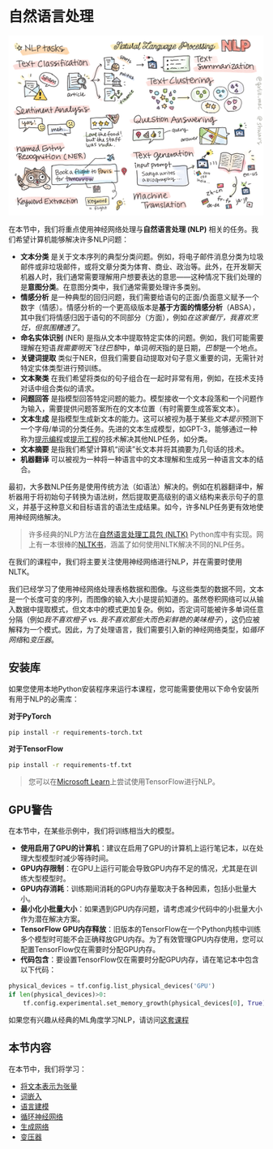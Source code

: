 # 自然语言处理

![NLP任务总结](../sketchnotes/ai-nlp.png)

在本节中，我们将重点使用神经网络处理与**自然语言处理 (NLP)** 相关的任务。我们希望计算机能够解决许多NLP问题：

* **文本分类** 是关于文本序列的典型分类问题。例如，将电子邮件消息分类为垃圾邮件或非垃圾邮件，或将文章分类为体育、商业、政治等。此外，在开发聊天机器人时，我们通常需要理解用户想要表达的意思——这种情况下我们处理的是**意图分类**。在意图分类中，我们通常需要处理许多类别。
* **情感分析** 是一种典型的回归问题，我们需要给语句的正面/负面意义赋予一个数字（情感）。情感分析的一个更高级版本是**基于方面的情感分析**（ABSA），其中我们将情感归因于语句的不同部分（方面），例如*在这家餐厅，我喜欢烹饪，但氛围糟透了*。
* **命名实体识别** (NER) 是指从文本中提取特定实体的问题。例如，我们可能需要理解在短语*我需要明天飞往巴黎*中，单词*明天*指的是日期，*巴黎*是一个地点。
* **关键词提取** 类似于NER，但我们需要自动提取对句子意义重要的词，无需针对特定实体类型进行预训练。
* **文本聚类** 在我们希望将类似的句子组合在一起时非常有用，例如，在技术支持对话中组合类似的请求。
* **问题回答** 是指模型回答特定问题的能力。模型接收一个文本段落和一个问题作为输入，需要提供问题答案所在的文本位置（有时需要生成答案文本）。
* **文本生成** 是指模型生成新文本的能力。这可以被视为基于某些*文本提示*预测下一个字母/单词的分类任务。先进的文本生成模型，如GPT-3，能够通过一种称为[提示编程](https://towardsdatascience.com/software-3-0-how-prompting-will-change-the-rules-of-the-game-a982fbfe1e0)或[提示工程](https://medium.com/swlh/openai-gpt-3-and-prompt-engineering-dcdc2c5fcd29)的技术解决其他NLP任务，如分类。
* **文本摘要** 是指我们希望计算机“阅读”长文本并将其摘要为几句话的技术。
* **机器翻译** 可以被视为一种将一种语言中的文本理解和生成另一种语言文本的结合。

最初，大多数NLP任务是使用传统方法（如语法）解决的。例如在机器翻译中，解析器用于将初始句子转换为语法树，然后提取更高级别的语义结构来表示句子的意义，并基于这种意义和目标语言的语法生成结果。如今，许多NLP任务更有效地使用神经网络解决。

> 许多经典的NLP方法在[自然语言处理工具包 (NLTK)](https://www.nltk.org) Python库中有实现。网上有一本很棒的[NLTK书](https://www.nltk.org/book/)，涵盖了如何使用NLTK解决不同的NLP任务。

在我们的课程中，我们将主要关注使用神经网络进行NLP，并在需要时使用NLTK。

我们已经学习了使用神经网络处理表格数据和图像。与这些类型的数据不同，文本是一个长度可变的序列，而图像的输入大小是提前知道的。虽然卷积网络可以从输入数据中提取模式，但文本中的模式更加复杂。例如，否定词可能被许多单词任意分隔（例如*我不喜欢橙子* vs. *我不喜欢那些大而色彩鲜艳的美味橙子*），这仍应被解释为一个模式。因此，为了处理语言，我们需要引入新的神经网络类型，如*循环网络*和*变压器*。

## 安装库

如果您使用本地Python安装程序来运行本课程，您可能需要使用以下命令安装所有用于NLP的必需库：

**对于PyTorch**
```bash
pip install -r requirements-torch.txt
```
**对于TensorFlow**
```bash
pip install -r requirements-tf.txt
```

> 您可以在[Microsoft Learn](https://docs.microsoft.com/learn/modules/intro-natural-language-processing-tensorflow/?WT.mc_id=academic-77998-cacaste)上尝试使用TensorFlow进行NLP。

## GPU警告

在本节中，在某些示例中，我们将训练相当大的模型。
* **使用启用了GPU的计算机**：建议在启用了GPU的计算机上运行笔记本，以在处理大型模型时减少等待时间。
* **GPU内存限制**：在GPU上运行可能会导致GPU内存不足的情况，尤其是在训练大型模型时。
* **GPU内存消耗**：训练期间消耗的GPU内存量取决于各种因素，包括小批量大小。
* **最小化小批量大小**：如果遇到GPU内存问题，请考虑减少代码中的小批量大小作为潜在解决方案。
* **TensorFlow GPU内存释放**：旧版本的TensorFlow在一个Python内核中训练多个模型时可能不会正确释放GPU内存。为了有效管理GPU内存使用，您可以配置TensorFlow仅在需要时分配GPU内存。
* **代码包含**：要设置TensorFlow仅在需要时分配GPU内存，请在笔记本中包含以下代码：

```python
physical_devices = tf.config.list_physical_devices('GPU') 
if len(physical_devices)>0:
    tf.config.experimental.set_memory_growth(physical_devices[0], True) 
```

如果您有兴趣从经典的ML角度学习NLP，请访问[这套课程](https://github.com/microsoft/ML-For-Beginners/tree/main/6-NLP)

## 本节内容
在本节中，我们将学习：

* [将文本表示为张量](13-TextRep/README_chs.md)
* [词嵌入](14-Emdeddings/README_chs.md)
* [语言建模](15-LanguageModeling/README_chs.md)
* [循环神经网络](16-RNN/README_chs.md)
* [生成网络](17-GenerativeNetworks/README_chs.md)
* [变压器](18-Transformers/README_chs.md)